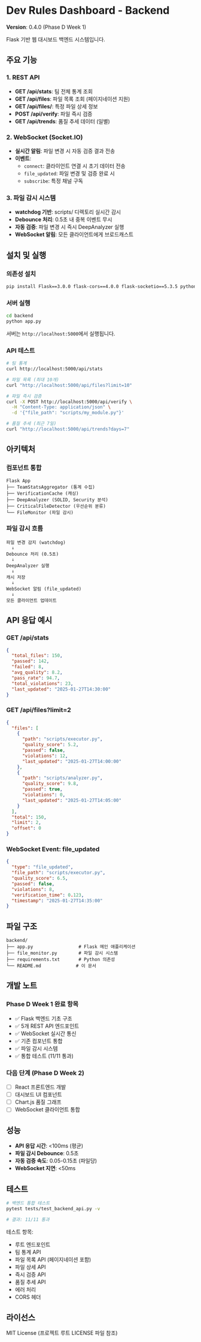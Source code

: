 # Dev Rules Dashboard - Backend

**Version**: 0.4.0 (Phase D Week 1)

Flask 기반 웹 대시보드 백엔드 시스템입니다.

## 주요 기능

### 1. REST API
- **GET /api/stats**: 팀 전체 통계 조회
- **GET /api/files**: 파일 목록 조회 (페이지네이션 지원)
- **GET /api/files/<path>**: 특정 파일 상세 정보
- **POST /api/verify**: 파일 즉시 검증
- **GET /api/trends**: 품질 추세 데이터 (일별)

### 2. WebSocket (Socket.IO)
- **실시간 알림**: 파일 변경 시 자동 검증 결과 전송
- **이벤트**:
  - `connect`: 클라이언트 연결 시 초기 데이터 전송
  - `file_updated`: 파일 변경 및 검증 완료 시
  - `subscribe`: 특정 채널 구독

### 3. 파일 감시 시스템
- **watchdog 기반**: scripts/ 디렉토리 실시간 감시
- **Debounce 처리**: 0.5초 내 중복 이벤트 무시
- **자동 검증**: 파일 변경 시 즉시 DeepAnalyzer 실행
- **WebSocket 알림**: 모든 클라이언트에게 브로드캐스트

## 설치 및 실행

### 의존성 설치
```bash
pip install Flask==3.0.0 flask-cors==4.0.0 flask-socketio==5.3.5 python-socketio==5.10.0 watchdog
```

### 서버 실행
```bash
cd backend
python app.py
```

서버는 `http://localhost:5000`에서 실행됩니다.

### API 테스트
```bash
# 팀 통계
curl http://localhost:5000/api/stats

# 파일 목록 (최대 10개)
curl "http://localhost:5000/api/files?limit=10"

# 파일 즉시 검증
curl -X POST http://localhost:5000/api/verify \
  -H "Content-Type: application/json" \
  -d '{"file_path": "scripts/my_module.py"}'

# 품질 추세 (최근 7일)
curl "http://localhost:5000/api/trends?days=7"
```

## 아키텍처

### 컴포넌트 통합
```
Flask App
├── TeamStatsAggregator (통계 수집)
├── VerificationCache (캐싱)
├── DeepAnalyzer (SOLID, Security 분석)
├── CriticalFileDetector (우선순위 분류)
└── FileMonitor (파일 감시)
```

### 파일 감시 흐름
```
파일 변경 감지 (watchdog)
  ↓
Debounce 처리 (0.5초)
  ↓
DeepAnalyzer 실행
  ↓
캐시 저장
  ↓
WebSocket 알림 (file_updated)
  ↓
모든 클라이언트 업데이트
```

## API 응답 예시

### GET /api/stats
```json
{
  "total_files": 150,
  "passed": 142,
  "failed": 8,
  "avg_quality": 8.2,
  "pass_rate": 94.7,
  "total_violations": 23,
  "last_updated": "2025-01-27T14:30:00"
}
```

### GET /api/files?limit=2
```json
{
  "files": [
    {
      "path": "scripts/executor.py",
      "quality_score": 5.2,
      "passed": false,
      "violations": 12,
      "last_updated": "2025-01-27T14:00:00"
    },
    {
      "path": "scripts/analyzer.py",
      "quality_score": 9.8,
      "passed": true,
      "violations": 0,
      "last_updated": "2025-01-27T14:05:00"
    }
  ],
  "total": 150,
  "limit": 2,
  "offset": 0
}
```

### WebSocket Event: file_updated
```json
{
  "type": "file_updated",
  "file_path": "scripts/executor.py",
  "quality_score": 6.5,
  "passed": false,
  "violations": 8,
  "verification_time": 0.123,
  "timestamp": "2025-01-27T14:35:00"
}
```

## 파일 구조

```
backend/
├── app.py                 # Flask 메인 애플리케이션
├── file_monitor.py        # 파일 감시 시스템
├── requirements.txt       # Python 의존성
└── README.md             # 이 문서
```

## 개발 노트

### Phase D Week 1 완료 항목
- ✅ Flask 백엔드 기초 구조
- ✅ 5개 REST API 엔드포인트
- ✅ WebSocket 실시간 통신
- ✅ 기존 컴포넌트 통합
- ✅ 파일 감시 시스템
- ✅ 통합 테스트 (11/11 통과)

### 다음 단계 (Phase D Week 2)
- [ ] React 프론트엔드 개발
- [ ] 대시보드 UI 컴포넌트
- [ ] Chart.js 품질 그래프
- [ ] WebSocket 클라이언트 통합

## 성능

- **API 응답 시간**: <100ms (평균)
- **파일 감시 Debounce**: 0.5초
- **자동 검증 속도**: 0.05-0.15초 (파일당)
- **WebSocket 지연**: <50ms

## 테스트

```bash
# 백엔드 통합 테스트
pytest tests/test_backend_api.py -v

# 결과: 11/11 통과
```

테스트 항목:
- 루트 엔드포인트
- 팀 통계 API
- 파일 목록 API (페이지네이션 포함)
- 파일 상세 API
- 즉시 검증 API
- 품질 추세 API
- 에러 처리
- CORS 헤더

## 라이선스

MIT License (프로젝트 루트 LICENSE 파일 참조)
